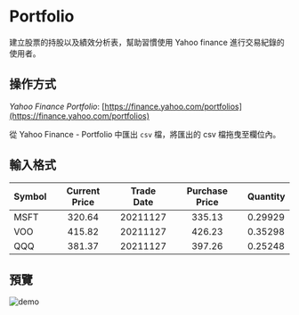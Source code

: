 # Portfolio
建立股票的持股以及績效分析表，幫助習慣使用 Yahoo finance 進行交易紀錄的使用者。

## 操作方式
*Yahoo Finance Portfolio*: [https://finance.yahoo.com/portfolios](https://finance.yahoo.com/portfolios)  

從 Yahoo Finance - Portfolio 中匯出 `csv` 檔，將匯出的 csv 檔拖曳至欄位內。  

## 輸入格式
Symbol        | Current Price  | Trade Date | Purchase Price | Quantity
--------------|:--------------:|:----------:|:--------------:|:--------
MSFT          |      320.64    |  20211127  |    335.13      |  0.29929
VOO           |      415.82    |  20211127  |    426.23      |  0.35298
QQQ           |      381.37    |  20211127  |    397.26      |  0.25248


## 預覽
![demo](https://user-images.githubusercontent.com/67775387/144752196-a0d96f97-bc71-47e4-bfd4-5410f927e4a0.jpeg)
